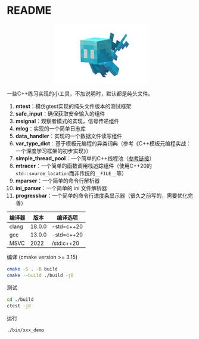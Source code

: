 # README

<div style="text-align: center;">
  <img src="https://raw.githubusercontent.com/fenglielie/notes_image/main/img/allay_fly.gif" style="width: 50%" title="Allay"/>
</div>


一些C++练习实现的小工具，不加说明时，默认都是纯头文件。

1. **mtest**：模仿gtest实现的纯头文件版本的测试框架
2. **safe_input**：确保获取安全输入的组件
3. **msignal**：观察者模式的实现，信号传递组件
4. **mlog**：实现的一个简单日志库
5. **data_handler**：实现的一个数据文件读写组件
6. **var_type_dict**：基于模板元编程的异类词典（参考《C++模板元编程实战：一个深度学习框架的初步实现》）
7. **simple_thread_pool**：一个简单的C++线程池（[参考链接](https://www.limerence2017.com/2023/09/17/concpp07/)）
8. **mtracer**：一个简单的函数调用栈追踪组件（使用C++20的`std::source_location`而非传统的`__FILE__`等）
9. **mparser**：一个简单的命令行解析器
10. **ini_parser**：一个简单的 ini 文件解析器
11. **progressbar**：一个简单的命令行进度条显示器（很久之前写的，需要优化完善）


| 编译器 | 版本 | 编译选项 |
| ------ | ------- | -------------- |
| clang  | 18.0.0  | -std=c++20     |
| gcc    | 13.0.0  | -std=c++20     |
| MSVC   | 2022    | /std:c++20     |


编译 (cmake version >= 3.15)
```bash
cmake -S . -B build
cmake --build ./build -j8
```

测试
```bash
cd ./build
ctest -j8
```

运行
```bash
./bin/xxx_demo
```
